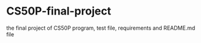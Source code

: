 # CS50P-final-project
the final project of CS50P program, test file, requirements and README.md file
